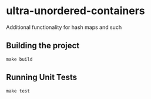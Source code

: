 # ultra-unordered-containers

Additional functionality for hash maps and such

## Building the project

```
make build
```

## Running Unit Tests

```
make test
```
